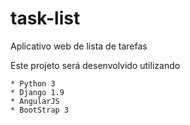 # task-list
Aplicativo web de lista de tarefas

Este projeto será desenvolvido utilizando

    * Python 3
    * Django 1.9
    * AngularJS
    * BootStrap 3
